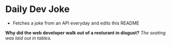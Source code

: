
# Daily Dev Joke

- Fetches a joke from an API everyday and edits this README

**Why did the web developer walk out of a resturant in disgust?**
*The seating was laid out in tables.*
    